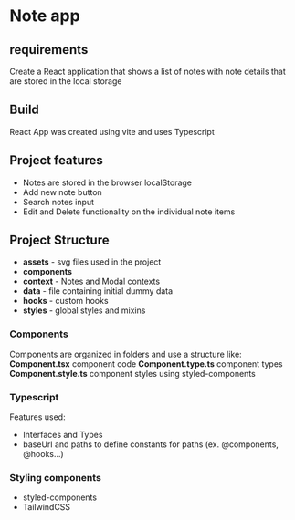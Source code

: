 # Note app

## requirements
Create a React application that shows a list of notes with note details that are
stored in the local storage

## Build
React App was created using vite and uses Typescript

## Project features

- Notes are stored in the browser localStorage
- Add new note button
- Search notes input
- Edit and Delete functionality on the individual note items

## Project Structure

- **assets** - svg files used in the project
- **components** 
- **context** - Notes and Modal contexts
- **data** - file containing initial dummy data
- **hooks** - custom hooks
- **styles** - global styles and mixins

### Components

Components are organized in folders and use a structure like:
**Component.tsx** component code
**Component.type.ts** component types
**Component.style.ts** component styles using styled-components

### Typescript
Features used:
- Interfaces and Types
- baseUrl and paths to define constants for paths (ex. @components, @hooks...)

### Styling components

- styled-components
- TailwindCSS

